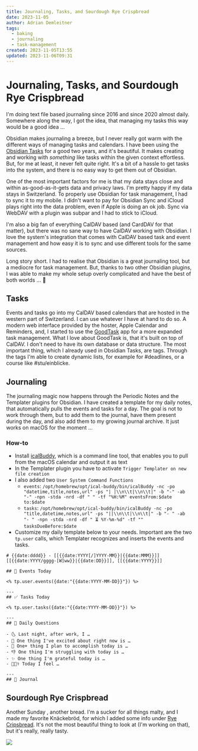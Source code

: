 ```yaml
---
title: Journaling, Tasks, and Sourdough Rye Crispbread
date: 2023-11-05
author: Adrian Demleitner
tags:
  - baking
  - journaling
  - task-management
created: 2023-11-05T13:55
updated: 2023-11-06T09:31
---
```

# Journaling, Tasks, and Sourdough Rye Crispbread
I'm doing text file based journaling since 2016 and since 2020 almost daily. Somewhere along the way, I got the idea, that managing my tasks this way would be a good idea …

Obsidian makes journaling a breeze, but I never really got warm with the different ways of managing tasks and calendars. I have been using the [Obsidian Tasks](https://publish.obsidian.md/tasks/) for a good two years, and it's beautiful. It makes creating and working with *something* like tasks within the given context effortless. But, for me at least, it never felt quite right. It's a bit of a hassle to get tasks into the system, and there is no easy way to get them out of Obsidian.

One of the most important factors for me is that my data stays close and within as-good-as-it-gets data and privacy laws. I'm pretty happy if my data stays in Switzerland. To properly use Obsidian for task management, I had to sync it to my mobile. I didn't want to pay for Obsidian Sync and iCloud plays right into the data problem, even if Apple is doing an ok job. Sync via WebDAV with a plugin was subpar and I had to stick to iCloud.

I'm also a big fan of everything CalDAV based (and CardDAV for that matter), but there was no sane way to have CalDAV working with Obsidian. I love the system's integration that comes with CalDAV based task and event management and how easy it is to sync and use different tools for the same sources.

Long story short. I had to realise that Obsidian is a great journaling tool, but a mediocre for task management. But, thanks to two other Obsidian plugins, I was able to make my whole setup overly complicated and have the best of both worlds … 🥲

## Tasks
Events and tasks go into my CalDAV based calendars that are hosted in the western part of Switzerland. I can use whatever I have at hand to do so. A modern web interface provided by the hoster, Apple Calendar and Reminders, and, I started to use the [GoodTask](https://goodtaskapp.com/) app for a more expanded task management. What I love about GoodTask is, that it's built on top of CalDAV. I don't need to have its own database or data structure. The most important thing, which I already used in Obsidian Tasks, are tags. Through the tags I'm able to create dynamic lists, for example for #deadlines, or a course like #stu/einblicke. 

## Journaling
The journaling magic now happens through the Periodic Notes and the Templater plugins for Obsidian. I have created a template for my daily notes, that automatically pulls the events and tasks for a day. The goal is not to work through them, but to add them to the journal, have them present during the day, and also add them to my growing journal archive. It just works on macOS for the moment …

### How-to
- Install [icalBuddy](https://hasseg.org/icalBuddy/), which is a command line tool, that enables you to pull from the macOS calendar and output it as text
- In the Templater plugin you have to activate `Trigger Templater on new file creation`
- I also added two `User System Command Functions`
	- `events`: `/opt/homebrew/opt/ical-buddy/bin/icalBuddy -nc -po "datetime,title,notes,url" -ps "| |\\n\\t|\\n\\t|" -b "-" -ab "-" -npn -stda -nrd -df " " -tf "%H:%M" eventsFrom:$date to:$date`
	- `tasks`: `/opt/homebrew/opt/ical-buddy/bin/icalBuddy -nc -po "title,datetime,notes,url" -ps "||\\n\\t|\\n\\t|" -b "- " -ab "- " -npn -stda -nrd -df " ⏳ %Y-%m-%d" -tf "" tasksDueBefore:$date`
- Customize my daily template below to your needs. Important are the two `tp.user` calls, which Templater recognizes and inserts the events and tasks.

```
# {{date:dddd}} - [[{{date:YYYY[/]YYYY-MM}}|{{date:MMM}}]] [[{{date:YYYY/gggg-[W]ww}}|{{date:DD}}]], [[{{date:YYYY}}]]

## 📅 Events Today

<% tp.user.events({date:"{{date:YYYY-MM-DD}}"}) %>

---
## ✅ Tasks Today

<% tp.user.tasks({date:"{{date:YYYY-MM-DD}}"}) %>

---
## 📅 Daily Questions

- 🌜 Last night, after work, I …
- 🙌 One thing I've excited about right now is …
- 🚀 One+ thing I plan to accomplish today is …
- 👎 One thing I'm struggling with today is …
- ✨ One thing I'm grateful today is …
- 🧑🏻‍⚕️ Today I feel …

---
## 📝 Journal
```

## Sourdough Rye Crispbread
Another Sunday , another bread. I'm a sucker for all things malty, and I made my favorite Knäckebröd, for which I added some info under [Rye Cripsbread](notes/Baking.md#Rye%20Cripsbread). It's not the most beautiful thing to look at (I'm working on that), but it's really, really tasty.

![](assets/20231105_123657_1440.jpeg)